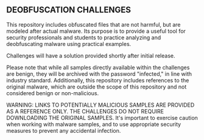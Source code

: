 ## DEOBFUSCATION CHALLENGES

This repository includes obfuscated files that are not harmful, but are modeled after actual malware. Its purpose is to provide a useful tool for security professionals and students to practice analyzing and deobfuscating malware using practical examples.

Challenges will have a solution provided shortly after initial release.

Please note that while all samples directly available within the challenges are benign, they will be archived with the password "infected," in line with industry standard. Additionally, this repository includes references to the original malware, which are outside the scope of this repository and not considered benign or non-malicious.

WARNING: LINKS TO POTENTIALLY MALICIOUS SAMPLES ARE PROVIDED AS A REFERENCE ONLY. THE CHALLENGES DO NOT REQUIRE DOWNLOADING THE ORIGINAL SAMPLES. It's important to exercise caution when working with malware samples, and to use appropriate security measures to prevent any accidental infection.







